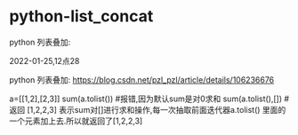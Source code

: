 # python-list_concat



python 列表叠加:


2022-01-25,12点28

python 列表叠加:
https://blog.csdn.net/pzl_pzl/article/details/106236676

a=[[1,2],[2,3]]
sum(a.tolist()) #报错,因为默认sum是对0求和
sum(a.tolist(),[]) # 返回 [1,2,2,3]  表示sum对[]进行求和操作,每一次抽取前面迭代器a.tolist()
里面的一个元素加上去.所以就返回了[1,2,2,3]

